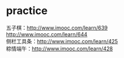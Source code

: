 ﻿# practice
五子棋：http://www.imooc.com/learn/639<br>
http://www.imooc.com/learn/644<br>
侧栏工具条：http://www.imooc.com/learn/425<br>
粽情端午：http://www.imooc.com/learn/428<br>
